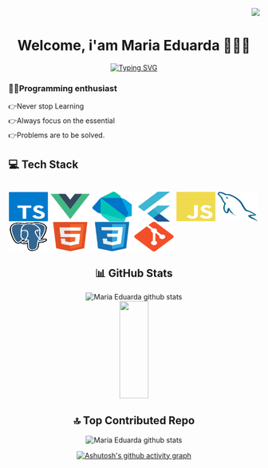 <div align='right'>
	
[![](https://visitcount.itsvg.in/api?id=mariaeduardaaf&icon=2&color=12)](https://visitcount.itsvg.in)
</div>

<div align="center">
	
# Welcome, i'am Maria Eduarda 🚀👩‍💻 
[![Typing SVG](https://readme-typing-svg.demolab.com?font=Poppins&weight=600&size=36&duration=3000&pause=1000&color=737373&center=true&vCenter=true&random=false&width=435&lines=Software+Developer)](https://git.io/typing-svg)
</div>

<ul style="list-style-type: none; padding: 0; margin: 0;">
	<li style="margin-bottom: 5px;">
	
### 👩‍💻Programming enthusiast
</li>
<ul style="list-style-type: none; padding: 0; margin: 0;">
	<li style="margin-bottom: 5px; ">👉Never stop Learning</li>
	<li style="margin-bottom: 5px; ">👉Always focus on the essential</li>
	<li style="margin-bottom: 5px; ">👉Problems are to be solved.</li>
</ul>
</ul>

 ## 💻 Tech Stack
<div style="display: inline_block"><br>
  <img align="center" alt="Ts" height="60" width="80" src="https://raw.githubusercontent.com/devicons/devicon/master/icons/typescript/typescript-plain.svg">
  <img align="center" alt="Vue" height="60" width="80" src="https://raw.githubusercontent.com/devicons/devicon/master/icons/vuejs/vuejs-original.svg">
  <img align="center" alt="Dart" height="60" width="80" src="https://raw.githubusercontent.com/devicons/devicon/master/icons/dart/dart-original.svg">
  <img align="center" alt="Flutter" height="60" width="80" src="https://raw.githubusercontent.com/devicons/devicon/master/icons/flutter/flutter-original.svg">
  <img align="center" alt="Js" height="60" width="80" src="https://raw.githubusercontent.com/devicons/devicon/master/icons/javascript/javascript-plain.svg">
  <img align="center" alt="MySQL" height="60" width="80" src="https://raw.githubusercontent.com/devicons/devicon/master/icons/mysql/mysql-original.svg">
  <img align="center" alt="PostgreSQL" height="60" width="80" src="https://raw.githubusercontent.com/devicons/devicon/master/icons/postgresql/postgresql-original.svg">
  <img align="center" alt="HTML" height="60" width="80" src="https://raw.githubusercontent.com/devicons/devicon/master/icons/html5/html5-original.svg">
  <img align="center" alt="CSS" height="60" width="80" src="https://raw.githubusercontent.com/devicons/devicon/master/icons/css3/css3-original.svg">
  <img align="center" alt="Git" height="60" width="80" src="https://raw.githubusercontent.com/devicons/devicon/master/icons/git/git-original.svg">
</div>


<div align="center">
<div style="display: inline-block">

## 📊 GitHub Stats

<div align="center">  
  <img width="49%" height="195px" src="https://github-readme-stats.vercel.app/api/top-langs/?username=mariaeduardaaf&theme=dark&hide_border=true&include_all_commits=true&count_private=true&layout=compact" alt="Maria Eduarda github stats" /> 
  <img width="49%" height="195px" src="https://github-readme-stats.vercel.app/api?username=MariaEduardaaf&show_icons=true&count_private=true&hide_border=true&title_color=d6d3d1&icon_color=f5f5f5&text_color=f5f5f5&bg_color=171717" />
</div>

## 🔝 Top Contributed Repo

<div align="center">  
  <img width="49%" height="195px" src="https://github-readme-streak-stats.herokuapp.com/?user=mariaeduardaaf&theme=dark&hide_border=false" alt="Maria Eduarda github stats" /> 
</div>

[![Ashutosh's github activity graph](https://github-readme-activity-graph.vercel.app/graph?username=MariaEduardaaf&bg_color=171717&color=f5f5f5&line=d6d3d1&point=f5f5f5&area=true&hide_border=false)](https://github.com/ashutosh00710/github-readme-activity-graph)